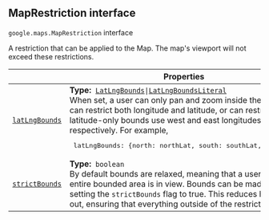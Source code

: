
<h2 id="MapRestriction">MapRestriction interface</h2>
<p>
<code><span itemprop="path">google.maps</span>.<span itemprop="name">MapRestriction</span></code>
interface
</p>
<p>A restriction that can be applied to the Map. The map's viewport will not exceed these restrictions.</p>
<div class="devsite-table-wrapper"><table class="properties responsive" summary="interface MapRestriction - Properties">
<thead>
<tr><th colspan="2">Properties</th>
</tr></thead>
<tbody>
<tr id="MapRestriction.latLngBounds">
<td itemprop="property"><code><a class="secret-link" href="#MapRestriction.latLngBounds"><span>latLngBounds</span></a></code></td>
<td><div><strong>Type:</strong>&nbsp; <code><a href="LatLngBounds.md">LatLngBounds</a>|<a href="LatLngBoundsLiteral.md">LatLngBoundsLiteral</a></code></div>
<div class="desc">When set, a user can only pan and zoom inside the given bounds. Bounds can restrict both longitude and latitude, or can restrict latitude only. For latitude-only bounds use west and east longitudes of -180 and 180, respectively. For example, <pre><div class="devsite-code-button-wrapper"><div class="devsite-code-button gc-analytics-event material-icons devsite-dark-code-button" data-category="Site-Wide Custom Events" data-label="Dark Code Toggle" track-type="exampleCode" track-name="darkCodeToggle" data-tooltip-align="b,c" data-tooltip="Dark code theme" aria-label="Dark code theme" data-title="Dark code theme"></div></div> latLngBounds: {north: northLat, south: southLat, west: -180, east: 180} </pre></div></td>
</tr>
<tr id="MapRestriction.strictBounds">
<td itemprop="property"><code><a class="secret-link" href="#MapRestriction.strictBounds"><span>strictBounds</span></a></code></td>
<td><div><strong>Type:</strong>&nbsp; <code>boolean</code></div>
<div class="desc">By default bounds are relaxed, meaning that a user can zoom out until the entire bounded area is in view. Bounds can be made more restrictive by setting the <code>strictBounds</code> flag to true. This reduces how far a user can zoom out, ensuring that everything outside of the restricted bounds stays hidden.</div></td>
</tr>
</tbody>
</table></div>
<script src="replace_links.js"></script>
